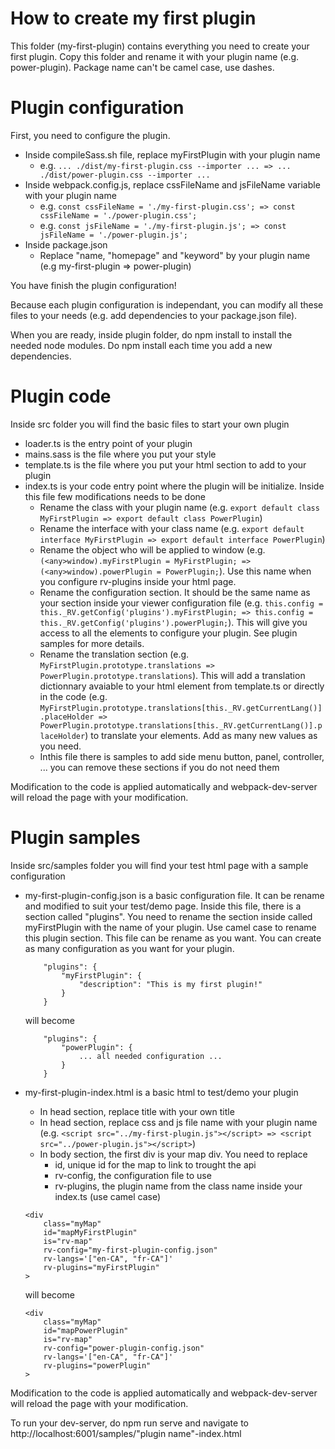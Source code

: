# How to create my first plugin
This folder (my-first-plugin) contains everything you need to create your first plugin. Copy this folder and rename it with your plugin name (e.g. power-plugin). Package name can't be camel case, use dashes.

# Plugin configuration
First, you need to configure the plugin.
- Inside compileSass.sh file, replace myFirstPlugin with your plugin name
    - e.g. ```... ./dist/my-first-plugin.css --importer ... => ... ./dist/power-plugin.css --importer ...```
- Inside webpack.config.js, replace cssFileName and jsFileName variable with your plugin name
    - e.g. ```const cssFileName = './my-first-plugin.css'; => const cssFileName = './power-plugin.css';```
    - e.g. ```const jsFileName = './my-first-plugin.js'; => const jsFileName = './power-plugin.js';```
- Inside package.json
    - Replace "name, "homepage" and "keyword" by your plugin name (e.g my-first-plugin => power-plugin)

You have finish the plugin configuration!

Because each plugin configuration is independant, you can modify all these files to your needs (e.g. add dependencies to your package.json file).

When you are ready, inside plugin folder, do npm install to install the needed node modules. Do npm install each time you add a new dependencies.

# Plugin code
Inside src folder you will find the basic files to start your own plugin
- loader.ts is the entry point of your plugin
- mains.sass is the file where you put your style
- template.ts is the file where you put your html section to add to your plugin
- index.ts is your code entry point where the plugin will be initialize. Inside this file few modifications needs to be done
    - Rename the class with your plugin name (e.g. ```export default class MyFirstPlugin => export default class PowerPlugin```)
    - Rename the interface with your class name (e.g. ```export default interface MyFirstPlugin => export default interface PowerPlugin```)
    - Rename the object who will be applied to window (e.g. ```(<any>window).myFirstPlugin = MyFirstPlugin; => (<any>window).powerPlugin = PowerPlugin;```). Use this name when you configure rv-plugins inside your html page.
    - Rename the configuration section. It should be the same name as your section inside your viewer configuration file (e.g. ```this.config = this._RV.getConfig('plugins').myFirstPlugin; => this.config = this._RV.getConfig('plugins').powerPlugin;```). This will give you access to all the elements to configure your plugin. See plugin samples for more details.
    - Rename the translation section (e.g. ```MyFirstPlugin.prototype.translations => PowerPlugin.prototype.translations```). This will add a translation dictionnary avaiable to your html element from template.ts or directly in the code (e.g. ```MyFirstPlugin.prototype.translations[this._RV.getCurrentLang()].placeHolder => PowerPlugin.prototype.translations[this._RV.getCurrentLang()].placeHolder```) to translate your elements. Add as many new values as you need.
    - Inthis file there is samples to add side menu button, panel, controller, ... you can remove these sections if you do not need them

Modification to the code is applied automatically and webpack-dev-server will reload the page with your modification.

# Plugin samples
Inside src/samples folder you will find your test html page with a sample configuration
- my-first-plugin-config.json is a basic configuration file. It can be rename and modified to suit your test/demo page. Inside this file, there is a section called "plugins". You need to rename the section inside called myFirstPlugin with the name of your plugin. Use camel case to rename this plugin section. This file can be rename as you want. You can create as many configuration as you want for your plugin.

    ```
        "plugins": {
            "myFirstPlugin": {
                "description": "This is my first plugin!"
            }
        }
    ```

    will become

    ```
        "plugins": {
            "powerPlugin": {
                ... all needed configuration ...
            }
        }
    ```

- my-first-plugin-index.html is a basic html to test/demo your plugin
    - In head section, replace title with your own title
    - In head section, replace css and js file name with your plugin name (e.g. ```<script src="../my-first-plugin.js"></script> => <script src="../power-plugin.js"></script>```)
    - In body section, the first div is your map div. You need to replace
        - id, unique id for the map to link to trought the api
        - rv-config, the configuration file to use
        - rv-plugins, the plugin name from the class name inside your index.ts (use camel case)

    ```
    <div
        class="myMap"
        id="mapMyFirstPlugin"
        is="rv-map"
        rv-config="my-first-plugin-config.json"
        rv-langs='["en-CA", "fr-CA"]'
        rv-plugins="myFirstPlugin"
    >
    ```

    will become

    ```
    <div
        class="myMap"
        id="mapPowerPlugin"
        is="rv-map"
        rv-config="power-plugin-config.json"
        rv-langs='["en-CA", "fr-CA"]'
        rv-plugins="powerPlugin"
    >
    ```

Modification to the code is applied automatically and webpack-dev-server will reload the page with your modification.

To run your dev-server, do npm run serve and navigate to http://localhost:6001/samples/"plugin name"-index.html

